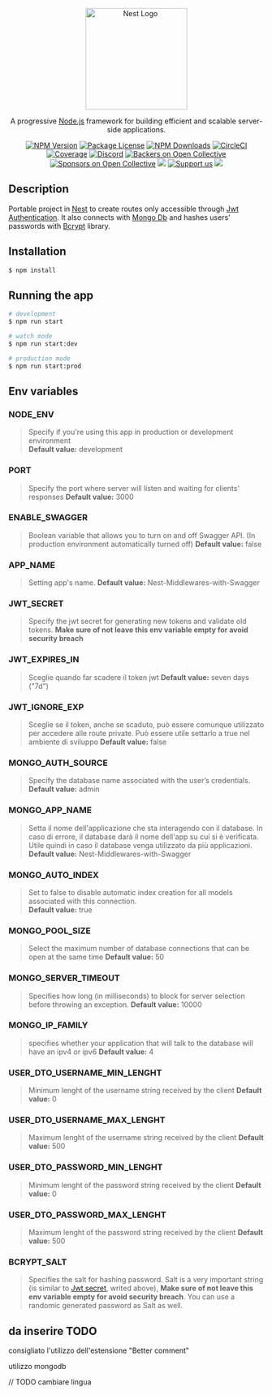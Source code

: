 <p align="center">
  <a href="http://nestjs.com/" target="blank"><img src="https://nestjs.com/img/logo-small.svg" width="200" alt="Nest Logo" /></a>
</p>

[circleci-image]: https://img.shields.io/circleci/build/github/nestjs/nest/master?token=abc123def456
[circleci-url]: https://circleci.com/gh/nestjs/nest

  <p align="center">A progressive <a href="http://nodejs.org" target="_blank">Node.js</a> framework for building efficient and scalable server-side applications.</p>
    <p align="center">
<a href="https://www.npmjs.com/~nestjscore" target="_blank"><img src="https://img.shields.io/npm/v/@nestjs/core.svg" alt="NPM Version" /></a>
<a href="https://www.npmjs.com/~nestjscore" target="_blank"><img src="https://img.shields.io/npm/l/@nestjs/core.svg" alt="Package License" /></a>
<a href="https://www.npmjs.com/~nestjscore" target="_blank"><img src="https://img.shields.io/npm/dm/@nestjs/common.svg" alt="NPM Downloads" /></a>
<a href="https://circleci.com/gh/nestjs/nest" target="_blank"><img src="https://img.shields.io/circleci/build/github/nestjs/nest/master" alt="CircleCI" /></a>
<a href="https://coveralls.io/github/nestjs/nest?branch=master" target="_blank"><img src="https://coveralls.io/repos/github/nestjs/nest/badge.svg?branch=master#9" alt="Coverage" /></a>
<a href="https://discord.gg/G7Qnnhy" target="_blank"><img src="https://img.shields.io/badge/discord-online-brightgreen.svg" alt="Discord"/></a>
<a href="https://opencollective.com/nest#backer" target="_blank"><img src="https://opencollective.com/nest/backers/badge.svg" alt="Backers on Open Collective" /></a>
<a href="https://opencollective.com/nest#sponsor" target="_blank"><img src="https://opencollective.com/nest/sponsors/badge.svg" alt="Sponsors on Open Collective" /></a>
  <a href="https://paypal.me/kamilmysliwiec" target="_blank"><img src="https://img.shields.io/badge/Donate-PayPal-ff3f59.svg"/></a>
    <a href="https://opencollective.com/nest#sponsor"  target="_blank"><img src="https://img.shields.io/badge/Support%20us-Open%20Collective-41B883.svg" alt="Support us"></a>
  <a href="https://twitter.com/nestframework" target="_blank"><img src="https://img.shields.io/twitter/follow/nestframework.svg?style=social&label=Follow"></a>
</p>
  <!--[![Backers on Open Collective](https://opencollective.com/nest/backers/badge.svg)](https://opencollective.com/nest#backer)
  [![Sponsors on Open Collective](https://opencollective.com/nest/sponsors/badge.svg)](https://opencollective.com/nest#sponsor)-->

## Description

Portable project in [Nest](https://github.com/nestjs/nest) to create routes only accessible through [Jwt Authentication](https://docs.nestjs.com/security/authentication#jwt-token). It also connects with [Mongo Db](https://www.mongodb.com/it-it) and hashes users' passwords with [Bcrypt](https://github.com/kelektiv/node.bcrypt.js#readme) library.

## Installation

```bash
$ npm install
```

## Running the app

```bash
# development
$ npm run start

# watch mode
$ npm run start:dev

# production mode
$ npm run start:prod
```

## Env variables

### NODE_ENV

> Specify if you're using this app in production or development environment  
**Default value:** development

### PORT

> Specify the port where server will listen and waiting for clients' responses
**Default value:** 3000

### ENABLE_SWAGGER

> Boolean variable that allows you to turn on and off Swagger API. (In production environment automatically turned off)
**Default value:** false


### APP_NAME

> Setting app's name.
**Default value:** Nest-Middlewares-with-Swagger


### JWT_SECRET

> Specify the jwt secret for generating new tokens and validate old tokens. **Make sure of not leave this env variable empty for avoid security breach**

### JWT_EXPIRES_IN

> Sceglie quando far scadere il token jwt
**Default value:** seven days ("7d")

### JWT_IGNORE_EXP
 
> Sceglie se il token, anche se scaduto, può essere comunque utilizzato per accedere alle route private. Può essere utile settarlo a true nel ambiente di sviluppo
**Default value:** false

### MONGO_AUTH_SOURCE

> Specify the database name associated with the user’s credentials.  
**Default value:** admin

### MONGO_APP_NAME

> Setta il nome dell'applicazione che sta interagendo con il database. In caso di errore, il database darà il nome dell'app su cui si è verificata. Utile quindi in caso il database venga utilizzato da più applicazioni.  
**Default value:** Nest-Middlewares-with-Swagger

### MONGO_AUTO_INDEX

> Set to false to disable automatic index creation for all models associated with this connection.  
**Default value:** true

### MONGO_POOL_SIZE

> Select the maximum number of database connections that can be open at the same time
**Default value:** 50

### MONGO_SERVER_TIMEOUT

> Specifies how long (in milliseconds) to block for server selection before throwing an exception.
**Default value:** 10000

### MONGO_IP_FAMILY

> specifies whether your application that will talk to the database will have an ipv4 or ipv6
**Default value:** 4

### USER_DTO_USERNAME_MIN_LENGHT

> Minimum lenght of the username string received by the client
**Default value:** 0

### USER_DTO_USERNAME_MAX_LENGHT

> Maximum lenght of the username string received by the client
**Default value:** 500

### USER_DTO_PASSWORD_MIN_LENGHT

> Minimum lenght of the password string received by the client
**Default value:** 0

### USER_DTO_PASSWORD_MAX_LENGHT

> Maximum lenght of the password string received by the client
**Default value:** 500

### BCRYPT_SALT

> Specifies the salt for hashing password. Salt is a very important string (is similar to [Jwt secret](https://github.com/Giadissima/Nest-Authenticator#jwt_ignore_exp), writed above), **Make sure of not leave this env variable empty for avoid security breach**. You can use a randomic generated password as Salt as well.

## da inserire TODO

consigliato l'utilizzo dell'estensione "Better comment"

utilizzo mongodb

// TODO cambiare lingua